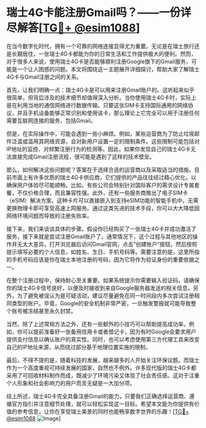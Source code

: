 # 瑞士4G卡能注册Gmail吗？——一份详尽解答[[TG💪+ @esim1088](https://t.me/s/esim1088)]

在当今数字化时代，拥有一个可靠的网络连接显得尤为重要。无论是在瑞士旅行还是长期居住，一张瑞士4G卡都能为你的日常生活和工作提供极大的便利。然而，对于很多人来说，使用瑞士4G卡是否能够顺利注册Google旗下的Gmail服务，可能是一个让人困惑的问题。本文将围绕这一主题展开详细探讨，帮助大家了解瑞士4G卡与Gmail注册之间的关系。

首先，让我们明确一点：瑞士4G卡是可以用来注册Gmail账户的。这听起来似乎很简单，但背后涉及的技术细节却值得深入分析。当你使用瑞士4G卡时，实际上是在利用当地的通信网络进行数据传输。只要这张SIM卡支持国际通用的网络协议，并且手机设备能够正常识别和使用该卡，那么理论上它完全可以用于注册任何需要互联网连接的服务，包括Gmail。

但是，在实际操作中，可能会遇到一些小麻烦。例如，某些运营商为了防止垃圾邮件泛滥或滥用其网络资源，会对新用户设置一定的限制条件。这些限制可能包括对IP地址的监控、对频繁注册行为的检测等。因此，如果你发现自己的瑞士4G卡无法直接完成Gmail注册流程，很可能是遇到了这样的技术壁垒。

那么，如何解决这些问题呢？答案在于选择合适的运营商以及采取适当的措施。目前市面上有许多优质的瑞士4G卡供应商，它们提供的产品往往经过精心优化，以确保用户体验尽可能顺畅。比如，有些公司会特别针对国际客户的需求设计专属套餐，不仅价格合理，而且兼容性强。此外，还有一些服务商推出了电子SIM卡（eSIM）解决方案，这种卡片可以直接嵌入到支持eSIM功能的智能手机中，无需更换物理卡即可享受高速上网服务。通过这类先进的技术手段，你可以大大降低因网络环境问题而导致的注册失败率。

接下来，我们来谈谈具体的步骤。假设你已经购买了一张瑞士4G卡并成功激活了服务，接下来就是尝试注册Gmail账户了。通常情况下，这个过程与其他地区的操作并无太大差异。打开浏览器后访问Gmail官网，点击“创建账户”按钮，然后按照提示填写必要的个人信息，如姓名、生日、手机号码等。需要注意的是，这里所指的手机号码应该是你在瑞士本地注册的号码，因为它将作为验证身份的重要依据之一。

在整个注册过程中，保持耐心至关重要。如果系统提示你需要输入验证码，请确保你的瑞士4G卡信号良好，以便及时接收到来自Google服务器发送的相关信息。另外，为了避免被误认为是可疑活动，建议尽量避免在同一时间段内多次尝试注册相同类型的账户。毕竟，Google的安全机制非常严密，一旦触发警报就可能导致整个账号被冻结甚至永久封禁。

当然，除了上述常规方法之外，还有一些额外的小技巧可以帮助提高成功率。例如，你可以提前准备好一张备用信用卡或者借记卡，因为有时Google会要求用户提供支付信息以确认账户的真实性。同时，也可以考虑使用第三方代理工具来改变自己的IP地址来源，从而绕过部分基于地理位置实施的限制。

最后，不得不提的是，随着科技的发展，越来越多的人开始关注环保议题。而瑞士作为一个高度重视可持续发展的国家，自然也不例外。许多现代版的瑞士4G卡都采用了可回收材料制作而成，既减少了环境污染又体现了社会责任感。这对于注重个人形象和社会影响力的用户而言无疑是一大加分项。

综上所述，瑞士4G卡完全具备注册Gmail的能力，只要我们正确选择运营商、遵循官方指引并注意细节处理，就可以轻松实现这一目标。希望本文能为你提供有价值的参考信息，让你在享受瑞士美景的同时也能畅享数字世界的乐趣！[[TG💪+ @esim1088](https://t.me/s/esim1088) ![Image](https://i.postimg.cc/4NQfJmqS/Snipaste-2025-05-13-00-14-12.png)]